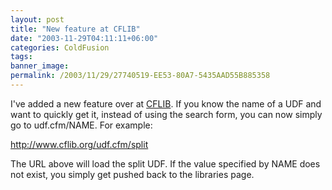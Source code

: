```yaml
---
layout: post
title: "New feature at CFLIB"
date: "2003-11-29T04:11:11+06:00"
categories: ColdFusion 
tags: 
banner_image: 
permalink: /2003/11/29/27740519-EE53-80A7-5435AAD55B885358
---
```


I've added a new feature over at <a href="http://www.cflib.org">CFLIB</a>. If you know the name of a UDF and want to quickly get it, instead of using the search form, you can now simply go to udf.cfm/NAME. For example:

<a href="http://www.cflib.org/udf.cfm/split
">http://www.cflib.org/udf.cfm/split</a>

The URL above will load the split UDF. If the value specified by NAME does not exist, you simply get pushed back to the libraries page.